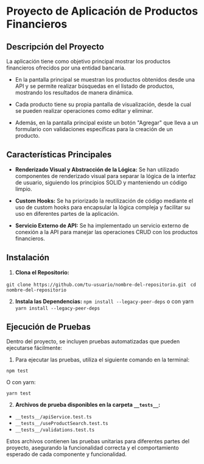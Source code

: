 # Proyecto de Aplicación de Productos Financieros

## Descripción del Proyecto

La aplicación tiene como objetivo principal mostrar los productos financieros ofrecidos por una entidad bancaria. 

- En la pantalla principal se muestran los productos obtenidos desde una API y se permite realizar búsquedas en el listado de productos, mostrando los resultados de manera dinámica.
  
- Cada producto tiene su propia pantalla de visualización, desde la cual se pueden realizar operaciones como editar y eliminar.

- Además, en la pantalla principal existe un botón "Agregar" que lleva a un formulario con validaciones específicas para la creación de un producto.

## Características Principales

- **Renderizado Visual y Abstracción de la Lógica:** Se han utilizado componentes de renderizado visual para separar la lógica de la interfaz de usuario, siguiendo los principios SOLID y manteniendo un código limpio.

- **Custom Hooks:** Se ha priorizado la reutilización de código mediante el uso de custom hooks para encapsular la lógica compleja y facilitar su uso en diferentes partes de la aplicación.

- **Servicio Externo de API:** Se ha implementado un servicio externo de conexión a la API para manejar las operaciones CRUD con los productos financieros.

## Instalación

1. **Clona el Repositorio:**
   

```git clone https://github.com/tu-usuario/nombre-del-repositorio.git ```
```cd nombre-del-repositorio```


2. **Instala las Dependencias:**
```npm install --legacy-peer-deps```
o con yarn
```yarn install --legacy-peer-deps```


## Ejecución de Pruebas

Dentro del proyecto, se incluyen pruebas automatizadas que pueden ejecutarse fácilmente:

1. Para ejecutar las pruebas, utiliza el siguiente comando en la terminal:

```npm test```

O con yarn:

```yarn test```


2. **Archivos de prueba disponibles en la carpeta `__tests__`:**
- `__tests__/apiService.test.ts`
- `__tests__/useProductSearch.test.ts`
- `__tests__/validations.test.ts`

Estos archivos contienen las pruebas unitarias para diferentes partes del proyecto, asegurando la funcionalidad correcta y el comportamiento esperado de cada componente y funcionalidad.

